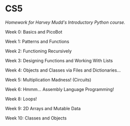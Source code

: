 # CS5

*Homework for Harvey Mudd's Introductory Python course.*

Week 0: Basics and PicoBot

Week 1: Patterns and Functions

Week 2: Functioning Recursively

Week 3: Designing Functions and Working With Lists

Week 4: Objects and Classes via Files and Dictionaries...

Week 5: Multiplication Madness! (Circuits)

Week 6: Hmmm... Assembly Language Programming!

Week 8: Loops!

Week 9: 2D Arrays and Mutable Data

Week 10: Classes and Objects
